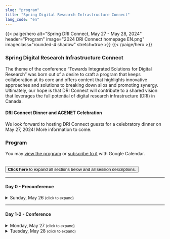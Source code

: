```yaml
---
slug: "program"
title: "Spring Digital Research Infrastructure Connect"
lang_code: "en"
---
```


{{< paige/hero
    alt="Spring DRI Connect, May 27 - May 28, 2024"
    header="Program"
    image="2024 DRI Connect homepage EN.png"
    imageclass="rounded-4 shadow"
    stretch=true >}}
{{< /paige/hero >}}

### Spring Digital Research Infrastructure Connect

The theme of the conference “Towards Integrated Solutions for Digital Research” was born out of a desire to craft a
program that keeps collaboration at its core and offers content that highlights innovative approaches and solutions to
breaking down silos and promoting synergy. Ultimately, our hope is that DRI Connect will contribute to a shared vision
that leverages the full potential of digital research infrastructure (DRI) in Canada.

#### DRI Connect Dinner and ACENET Celebration

We look forward to hosting DRI Connect guests for a celebratory dinner on May 27, 2024! More information to come.

### Program

<div class="d-print-none">
  <p>
    You may <a target="_blank" href="https://calendar.google.com/calendar/u/0/embed?height=600&wkst=2&ctz=America/Halifax&bgcolor=%23d2ad29&mode=AGENDA&showNav=0&showDate=0&showCalendars=0&showTabs=0&showPrint=0&src=Y19iODhiMWY3MDlmYmIxZDQ2ZDEzZDE5NGE4MWI5MTk2MTNiN2JkMGFkZTY1NjMxMGEzZTkxOTJiYTBhNzIzZTAwQGdyb3VwLmNhbGVuZGFyLmdvb2dsZS5jb20&color=%23009688">view the program</a> or <a target="_blank" href="https://calendar.google.com/calendar/u/0/r?cid=c_b88b1f709fbb1d46d13d194a81b919613b7bd0ade656310a3e9192ba0a723e00@group.calendar.google.com">subscribe to it</a> with Google Calendar.
  </p>
  <br />
  <button class="btn btn-link d-print-none ps-0" onclick="expandAll(this)">
    <strong>Click here</strong> to expand all sections below and all session descriptions.
  </button>
</div>

<hr />

#### Day 0 - Preconference

<details>
  <summary class="h5">Sunday, May 26 <small class="text-muted">(click to expand)</small></summary>
  <div class="container">
    <div class="row mt-2">
      <div class="col-2 bg-primary text-white">Time</div>
      <div class="col-2 bg-primary text-white">Location</div>
      <div class="col bg-primary text-white">Description</div>
    </div>
    <div class="row my-3">
      <div class="col-2 text-center text-nowrap">
        6:00 PM
        <span class="d-inline d-lg-none"><br />↓<br /></span>
        <span class="d-none d-lg-inline"> - </span>
        9:30 PM
      </div>
      <div class="col-2 text-center">TBC</div>
      <div class="col">
        <details>
          <summary class="h6">"No Host" Gathering</summary>
          <ul>
            <li>Everyone welcome</li>
            <li>Folks responsible for own food and drink</li>
          </ul>
        </details>
      </div>
    </div>
  </div>
</details>

<hr />

#### Day 1-2 - Conference

<details>
  <summary class="h5">
    Monday, May 27 <small class="text-muted d-print-none">(click to expand)</small>
  </summary>
  <div class="container">
    <div class="row mt-2">
      <div class="col-2 bg-primary text-white">Time</div>
      <div class="col-2 bg-primary text-white">Room</div>
      <div class="col bg-primary text-white">Description<span class="d-print-none"> (<a onclick="expand(this)">click here to expand all</a>)</span></div>
    </div>
    <div class="row my-3">
      <div class="col-2 text-center text-nowrap">8:00 AM<br/>(60 min.)</div>
      <div class="col-2 text-center">TBC</div>
      <div class="col">
        <h6 class="fst-italic">Registration & Breakfast</h6>
      </div>
    </div>
    <div class="row my-3">
      <div class="col-2 text-center text-nowrap">9:00 AM<br />(30 min.)</div>
      <div class="col-2 text-center">TBC</div>
      <div class="col">
        <details>
          <summary class="h6">Welcome Remarks</summary>
          <p>
            George Ross (CEO, Digital Research Alliance of Canada)
          </p>
          <p>
            With a career spanning over 37 years, George Ross has worked across numerous sectors including consulting,
            public service, international development, technology, research and more. George was also instrumental in
            establishing the organizational structure and building what is now the Alliance. Join George as he welcomes
            everyone to DRI Connect 2024 and shares some thoughts on the future of the Alliance.
          </p>
        </details>
      </div>
    </div>
    <div class="row my-3">
      <div class="col-2 text-center text-nowrap">9:30 AM<br />(60 min.)</div>
      <div class="col-2 text-center">TBC</div>
      <div class="col">
        <details>
          <summary class="h6">Updates from Alliance RDM Network of Experts</summary>
          <p>
            Moderator Lee Wilson, Director Research Data Management, Digital Research Alliance of Canada
          </p>
          <p>
            Through a series of lightning talks, the Alliance Network of Experts will present on both current and
            future work. Time will be reserved for questions and open discussion.
          </p>
        </details>
      </div>
    </div>
    <div class="row my-3">
      <div class="col-2 text-center text-nowrap">10:30 AM<br />(30 min.)</div>
      <div class="col-2 text-center"></div>
      <div class="col">
        <h6 class="fst-italic">Break</h6>
      </div>
    </div>
    <div class="row my-3">
      <div class="col-2 text-center text-nowrap">11:00 AM<br />(45 min.)</div>
      <div class="col-2 text-center">TBC</div>
      <div class="col">
        <details>
          <summary class="h6">Proposed Digital Research Infrastructure Operational Organization Model</summary>
          <p>
            Brock Kahanyshyn, VP, Operations and Security, Digital Research Alliance of Canada
          </p>
          <p>
            What’s next? And how do we get there? Join Brock as he outlines the roadmap for DRI operations.
          </p>
        </details>
      </div>
    </div>
    <div class="row my-3" style="background-color: rgba(0,255,127,0.1)">
      <div class="col-2 text-center text-nowrap">11:45 AM<br />(45 min.)</div>
      <div class="col-2 text-center">TBC</div>
      <div class="col">
        <details>
          <summary class="h6">Stream 1: Intro to High Performance Computing (HPC), Clusters, and Scheduling</summary>
          <p>
            John Morton, Director of Technology, SHARCNET<br />
            Nathan Wielenga, Senior Middleware Developer, Digital Research Alliance of Canada<br />
            Kamil Marcinkowski, University of Alberta
          </p>
          <p>
            This brief, interactive overview is intended for techies new to HPC and non-techies confused by all the
            jargon.
          </p>
        </details>
      </div>
    </div>
    <div class="row my-3" style="background-color: rgba(0,127,255,0.1)">
      <div class="col-2 text-center text-nowrap">11:45 AM<br />(45 min.)</div>
      <div class="col-2 text-center">TBC</div>
      <div class="col">
        <details>
          <summary class="h6">Stream 2: Data Management Plans</summary>
          <p>
            James Doiron, Research Data Management Strategies Director, University of Alberta Library Co-chair,
            Alliance Data Management Planning Expert Group (DMPEG)
          </p>
        </details>
      </div>
    </div>
    <div class="row my-3" style="background-color: rgba(255,127,255,0.1)">
      <div class="col-2 text-center text-nowrap">11:45 AM<br />(45 min.)</div>
      <div class="col-2 text-center">TBC</div>
      <div class="col">
        <details>
          <summary class="h6">Stream 3: Seeking Balance within Canada’s Largest Research Cloud Environment</summary>
          <p>
            Jeff Albert, Manager and Architect of ARC Infrastructure, University of Victoria<br />
            Veronica Augustin, Research Project Manager, University of Victoria
          </p>
          <p>
            How does a highly effective ARC team balance the complexities of that environment against the priorities
            of operations and periodic major refreshes? Join Jeff and Veronica to find out more.
          </p>
        </details>
      </div>
    </div>
    <div class="row my-3">
      <div class="col-2 text-center text-nowrap">12:30 PM<br />(60 min.)</div>
      <div class="col-2 text-center"></div>
      <div class="col">
        <h6 class="fst-italic">Lunch</h6>
      </div>
    </div>
    <div class="row my-3">
      <div class="col-2 text-center text-nowrap">1:30 PM<br />(30 min.)</div>
      <div class="col-2 text-center">TBC</div>
      <div class="col">
        <details>
          <summary class="h6">Keynote</summary>
          <p>
            Dr. John Archibald, Archibald Laboratory for Genome Biology at Dalhousie University
          </p>
          <p>
            Molecular biologist Dr. John Archibald is a world leader in the study of how microorganisms interact and
            exchange genes in nature. Dal’s newest Arthur B. McDonald Chair of Research Excellence, has more than 170
            publications that have been cited over 10,000 times, an extraordinary accomplishment for a scholar 20 years
            into his career. He is a Fellow of the American Academy of Microbiology, Director of the Institute for
            Comparative Genomics, and the author of two popular science books published by Oxford University Press.
          </p>
          <p>
            John will share the perspective of a researcher, including the challenges and opportunities at the
            interface of computers and biology.
          </p>
        </details>
      </div>
    </div>
    <div class="row my-3">
      <div class="col-2 text-center text-nowrap">2:00 PM<br />(60 min.)</div>
      <div class="col-2 text-center">TBC</div>
      <div class="col">
        <details>
          <summary class="h6">Updates from ARC National Teams</summary>
          <p>
            Moderator Patrick Mann, Director Operations, Digital Research Alliance of Canada
          </p>
          <p>
            Through a series of lightning talks, National Teams will present on the progress of the last year and plans
            for the year ahead.
          </p>
        </details>
      </div>
    </div>
    <div class="row my-3">
      <div class="col-2 text-center text-nowrap">3:00 PM<br />(30 min.)</div>
      <div class="col-2 text-center"></div>
      <div class="col">
        <h6 class="fst-italic">Break</h6>
      </div>
    </div>
    <div class="row my-3">
      <div class="col-2 text-center text-nowrap">3:30 PM<br />(90 min.)</div>
      <div class="col-2 text-center">TBC</div>
      <div class="col">
        <details>
          <summary class="h6">Collaboration Workshop</summary>
          <p>
            This workshop has been built around our conference theme “Towards Integrated Solutions for Digital
            Research.” We hope to come out of this collaboration session with a better understanding across the pillars
            (RDM, ARC, RS and cybersecurity), and most importantly, innovative approaches that contribute to a shared
            vision that leverages the full potential of DRI in Canada.
          </p>
        </details>
      </div>
    </div>
    <div class="row my-3">
      <div class="col-2 text-center text-nowrap">5:00 PM<br />(60 min.)</div>
      <div class="col-2 text-center"></div>
      <div class="col">
        <h6>No Programming</h6>
      </div>
    </div>
    <div class="row my-3">
      <div class="col-2 text-center text-nowrap">
        6:00 PM
        <span class="d-inline d-lg-none"><br />↓<br /></span>
        <span class="d-none d-lg-inline"> - </span>
        9:30 PM
      </div>
      <div class="col-2 text-center">TBC</div>
      <div class="col">
        <details>
          <summary class="h6">DRI Connect Social & ACENET 20<sup>th</sup> Anniversary</summary>
          <ul>
            <li>Everyone welcome, registration needed</li>
            <li>Food provided</li>
          </ul>
        </details>
      </div>
    </div>
  </div>
</details>

<details>
  <summary class="h5">
    Tuesday, May 28 <small class="text-muted">(click to expand)</small>
  </summary>
  <div class="container">
    <div class="row mt-2">
      <div class="col-2 bg-primary text-white">Time</div>
      <div class="col-2 bg-primary text-white">Room</div>
      <div class="col bg-primary text-white">Description (<a onclick="expand(this)">click here to expand all</a>)</div>
    </div>
    <div class="row my-3">
      <div class="col-2 text-center text-nowrap">8:00 AM<br />(60 min.)</div>
      <div class="col-2 text-center">TBC</div>
      <div class="col">
        <h6 class="fst-italic">Breakfast</h6>
      </div>
    </div>
    <div class="row my-3">
      <div class="col-2 text-center text-nowrap">9:00 AM<br />(15 min.)</div>
      <div class="col-2 text-center">TBC</div>
      <div class="col">
        <details>
          <summary class="h6">Introducing CQORC: Calcul Québec's One Ring Coordinator</summary>
          <p>
            Maxime Boissonneault, Calcul Québec<br />
            Charles Coulombe, Calcul Québec
          </p>
          <p>
            What do you do when faced with the logistical hassle of running lots of training events? Automate! CQORC is
            a collection of tools that automates everything from creating EventBrite and Zoom events, to links to
            surveys and new Slack channels.
          </p>
        </details>
      </div>
    </div>
    <div class="row my-3">
      <div class="col-2 text-center text-nowrap">9:15 AM<br />(15 min.)</div>
      <div class="col-2 text-center">TBC</div>
      <div class="col">
        <details>
          <summary class="h6">The National ARC Training Coordination Council</summary>
          <p>
            Ramses Van zon, Chair, National ARC Training Coordination Council
          </p>
          <p>
            Learn all about the newly formed National ARC Training Coordination Council, including its purpose, goals
            and where we stand nationally in ARC training.
          </p>
        </details>
      </div>
    </div>
    <div class="row my-3">
      <div class="col-2 text-center text-nowrap">9:30 AM<br />(15 min.)</div>
      <div class="col-2 text-center">TBC</div>
      <div class="col">
        <details>
          <summary class="h6">The Search for ACENET’s Training Portal</summary>
          <p>
            Grace Fishbein, ACENET
          </p>
          <p>
            Grace shares the lessons learned from a multi-year search for ACENET’s training portal. From determining
            needs to landing on the project they now have, with some detours along the way.
          </p>
        </details>
      </div>
    </div>
    <div class="row my-3">
      <div class="col-2 text-center text-nowrap">9:45 AM<br />(45 min.)</div>
      <div class="col-2 text-center">TBC</div>
      <div class="col">
        <details>
          <summary class="h6">Panel: Training across DRI</summary>
          <p>
            Moderator Catherine Di Vita, Training Coordinator, Digital Research Alliance of Canada
          </p>
        </details>
      </div>
    </div>
    <div class="row my-3">
      <div class="col-2 text-center text-nowrap">10:30 AM<br />(30 min.)</div>
      <div class="col-2 text-center"></div>
      <div class="col">
        <h6 class="fst-italic">Break</h6>
      </div>
    </div>
    <div style="background-color: rgba(0,255,127,0.1)">
      <div class="row my-3">
        <div class="col-2 text-center text-nowrap">11:00 AM<br />(30 min.)</div>
        <div class="col-2 text-center">TBC</div>
        <div class="col">
          <details>
            <summary class="h6">Stream 1: Six Years Later, is the Castle Still Magic?</summary>
            <p>
              Félix-Antoine Fortin, Director of Software Development, Calcul Québec
            </p>
            <p>
              During TECC 2018, Félix-Antoine presented the idea of using the cloud to create a Slurm cluster with
              Terraform. Join Félix-Antoine as he shares the evolution of Magic Castle over the past 6 years, its current
              state and the road ahead. Everyone will benefit from attending: from people who have no idea what Magic
              Castle is to experts.
            </p>
          </details>
        </div>
      </div>
      <div class="row my-3">
        <div class="col-2 text-center text-nowrap">11:30 AM<br />(15 min.)</div>
        <div class="col-2 text-center">TBC</div>
        <div class="col">
          <details>
            <summary class="h6">Stream 1: Magic Castle Speed: the Canary in the Mine</summary>
            <p>
              Étienne Dubeau, Calcul Québec
            </p>
            <p>
              Like a canary in a coal mine, Magic Castle users have been alerting cloud administrators of potential
              performance issues. A small group of developers came up with a solution — Project Magic Castle Speed —
              designed to detect qualitative performance issues on the community cloud before they get reported by users.
            </p>
          </details>
        </div>
      </div>
      <div class="row my-3">
        <div class="col-2 text-center text-nowrap">11:45 AM<br />(45 min.)</div>
        <div class="col-2 text-center">TBC</div>
        <div class="col">
          <details>
            <summary class="h6">Stream 1: Magic Castle: A Journey into Non-Traditional Use Cases</summary>
            <p>
              Maxime Boissonneault, Calcul Québec
            </p>
            <p>
              Join Maxime as he describes how the Research Support National Team (RSNT) dealt with advanced use cases,
              including how they used Magic Castle to replace a build node with a full-fledged cluster in the cloud (with
              Slurm, MFA and JupyterHub).
            </p>
          </details>
        </div>
      </div>
    </div>
    <div style="background-color: rgba(0,127,255,0.1)">
      <div class="row my-3">
        <div class="col-2 text-center text-nowrap">11:00 AM<br />(45 min.)</div>
        <div class="col-2 text-center">TBC</div>
        <div class="col">
          <details>
            <summary class="h6">Stream 2: Security Operations Data Collection</summary>
            <p>
              Darcy Hodgson, Senior Systems Analyst (Cybersecurity) and Zolboo Erdenebaatar, Cybersecurity Data Analyst
              Digital Research Alliance of Canada
            </p>
            <p>
              Join Darcy and Zolboo as they discuss how we get data from endpoints to the opensearch clusters, and most
              importantly, what we do with the data from there. With a focus on security operations architecture and data
              flows, this talk will also include information about the work being done to find threats using machine
              learning.
            </p>
          </details>
        </div>
      </div>
      <div class="row my-3">
        <div class="col-2 text-center text-nowrap">11:45 AM<br />(45 min.)</div>
        <div class="col-2 text-center">TBC</div>
        <div class="col">
          <details>
            <summary class="h6">Stream 2: Network Observability at 100Gbs</summary>
            <p>
              Ryan McRonald, University of Victoria (Arbutus site)
            </p>
            <p>
              Why monitor network traffic? Why is monitoring difficult at 100 Gbs? How do we capture network data? What do
              we do with all that data? What is next for network observability? Join Ryan for all the answers to these
              questions and more.
            </p>
          </details>
        </div>
      </div>
    </div>
    <div style="background-color: rgba(255,127,255,0.1)">
      <div class="row my-3">
        <div class="col-2 text-center text-nowrap">11:00 AM<br />(15 min.)</div>
        <div class="col-2 text-center">TBC</div>
        <div class="col">
          <details>
            <summary class="h6">Stream 3: Overview of the World Data System</summary>
            <p>
              Reyna Jenkyns, Associate Director, World Data System
            </p>
            <p>
              Join Reyna as she provides a brief overview of World Data System (WDS), data repository certifications and
              attributes. WDS is an affiliate member of the International Science Council and is hosted by Ocean Networks
              Canada at the University of Victoria.
            </p>
          </details>
        </div>
      </div>
      <div class="row my-3">
        <div class="col-2 text-center text-nowrap">11:15 AM<br />(30 min.)</div>
        <div class="col-2 text-center">TBC</div>
        <div class="col">
          <details>
            <summary class="h6">Stream 3: Persistent IDentifiers (PIDs) - What are they and why do they matter?</summary>
            <p>
              John Aspler, Canadian Research Knowledge Network (CRKN)
            </p>
            <p>
              As digital research infrastructure matures in Canada, PIDs have become an increasingly important component.
              Join John as he explains how PIDs can enable software systems to effectively exchange information, making
              them more interoperable. John will also unpack how PIDs hold the promise of significant cost and time
              savings for scholars and institutions, and at the same time, require significant investment and uptake.
            </p>
          </details>
        </div>
      </div>
      <div class="row my-3">
        <div class="col-2 text-center text-nowrap">11:45 AM<br />(45 min.)</div>
        <div class="col-2 text-center">TBC</div>
        <div class="col">
          <details>
            <summary class="h6">Stream 3: At the Intersection of RDM and Generative AI</summary>
            <p>
              Alisa Rod, Research Data Management Specialist, McGill University<br />
              Sandy Hervieux, Head Librarian (Nahum Gelber Law Library), McGill University
            </p>
            <p>
              Can AI tools be used to write Data Management Plans, summarize funder
              requirements, or suggest file naming conventions and folder structures? Join
              Alisa and Sandy as they explore this topic, including how AI tools can be used to
              write conference abstracts, assist with data analysis, create data description
              documentation, and summarize metadata.
            </p>
          </details>
        </div>
      </div>
    </div>
    <div class="row my-3">
      <div class="col-2 text-center text-nowrap">12:30 PM<br />(60 min.)</div>
      <div class="col-2 text-center"></div>
      <div class="col">
        <h6 class="fst-italic">Lunch</h6>
      </div>
    </div>
    <div class="row my-3">
      <div class="col-2 text-center text-nowrap">1:30 PM<br />(30 min.)</div>
      <div class="col-2 text-center">TBC</div>
      <div class="col">
        <details>
          <summary class="h6">Keynote</summary>
          <p>
            Dr. Laurence Perreault Levasseur<br />
            Canada Research Chair in Computational Cosmology and Artificial Intelligence
          </p>
          <p>
            Laurence Perreault Levasseur is an assistant professor at the University of Montréal and an Associate Member
            of Mila, where she conducts research in the development and application of machine learning methods to
            cosmology. She is also a Visiting Scholar at the Flatiron Institute in New York City. Prior to that, she was
            a Flatiron research fellow at the Center for Computational Astrophysics in the Flatiron Institute and a
            KIPAC postdoctoral fellow at Stanford University. Laurence completed her PhD degree at the University of
            Cambridge, where she worked on applications of open effective field theory methods to the formalism of
            inflation. She received her B.Sc. and M.Sc. degrees from McGill University.
          </p>
        </details>
      </div>
    </div>
    <div style="background-color: rgba(0,255,127,0.1)">
      <div class="row my-3">
        <div class="col-2 text-center text-nowrap">2:00 PM<br />(15 min.)</div>
        <div class="col-2 text-center">TBC</div>
        <div class="col">
          <details>
            <summary class="h6">Stream 1: Horizon EU Funds</summary>
            <p>Speaker TBC</p>
            <p>
              Horizon EU funds are now available to Canadians. What does this mean for data infrastructures to support
              funding requirements for awardees, and what types of funds are there for us to receive funds for our work?
            </p>
          </details>
        </div>
      </div>
      <div class="row my-3">
        <div class="col-2 text-center text-nowrap">2:15 PM<br />(45 min.)</div>
        <div class="col-2 text-center">TBC</div>
        <div class="col">
          <details>
            <summary class="h6">Stream 1: Documentation Best Practices</summary>
            <p>Kaitlin Newson and Meghan Landry, ACENET</p>
            <p>
              Join Kaitlin and Meghan as they cover best practices, writing for novice and non-technical users,
              formatting, and accessibility. They’ll draw from Alliance docs examples and provide a session with general
              appeal to anyone interested in improving their technical writing skills: in Alliance docs, RDM platforms,
              software, & cybersecurity.
            </p>
          </details>
        </div>
      </div>
    </div>
    <div style="background-color: rgba(0,127,255,0.1)">
      <div class="row my-3">
        <div class="col-2 text-center text-nowrap">2:00 PM<br />(15 min.)</div>
        <div class="col-2 text-center">TBC</div>
        <div class="col">
          <details>
            <summary class="h6">Stream 2: Update on the UseGalaxy Canada Project</summary>
            <p>Carol Gauthier, Université de Sherbrooke</p>
            <p>
              Join Carol for a brief update on UseGalaxy Canada (usegalaxy.ca): the platform, its status and usage, and
              the roadmap ahead.
            </p>
          </details>
        </div>
      </div>
      <div class="row my-3">
        <div class="col-2 text-center text-nowrap">2:15 PM<br />(30 min.)</div>
        <div class="col-2 text-center">TBC</div>
        <div class="col">
          <details>
            <summary class="h6">Stream 2: Hitchhiker’s Guide to Research Software</summary>
            <p>Félix-Antoine Fortin, Director of Software Development, Calcul Québec</p>
            <p>
              Come explore the universe of research software with Félix-Antoine! You’ll learn about the range of people
              building software (from researchers building their own data analytics pipelines to software engineers
              building main systems), discover best practices in the community, and realize that yes indeed, the answer to
              everything is 42.
            </p>
          </details>
        </div>
      </div>
      <div class="row my-3">
        <div class="col-2 text-center text-nowrap">2:45 PM<br />(15 min.)</div>
        <div class="col-2 text-center">TBC</div>
        <div class="col">
          <details>
            <summary class="h6">Stream 2: All for One, and One for All</summary>
            <p>Lucas Nogueira, AI & Machine Learning Analyst, Calcul Québec and McGill University</p>
            <p>
              In this short, engaging talk Lucas describes how Calcul Québec provides additional self-serve options,
              education on efficient coding, and cluster-specific documentation for users of their cloud compute services
              for AI modelling. The result? Everyone’s use and management of the services improves.
            </p>
          </details>
        </div>
      </div>
    </div>
    <div style="background-color: rgba(255,127,255,0.1)">
      <div class="row my-3">
        <div class="col-2 text-center text-nowrap">2:00 PM<br />(30 min.)</div>
        <div class="col-2 text-center">TBC</div>
        <div class="col">
          <details>
            <summary class="h6">Stream 3: Session TBC</summary>
            Details TBC
          </details>
        </div>
      </div>
      <div class="row my-3">
        <div class="col-2 text-center text-nowrap">2:30 PM<br />(30 min.)</div>
        <div class="col-2 text-center">TBC</div>
        <div class="col">
          <details>
            <summary class="h6">Stream 3: Transition from OpenPBS to Slurm … Comparison of the Schedulers</summary>
            <p>
              Roman Baranowski, University of British Columbia
            </p>
            <p>
              Join Roman as he details the process of transitioning from OpenPBS to Slurm and offers a comparative view of
              the two schedulers.
            </p>
          </details>
        </div>
      </div>
    </div>
    <div class="row my-3">
      <div class="col-2 text-center text-nowrap">3:00 PM<br />(30 min.)</div>
      <div class="col-2 text-center"></div>
      <div class="col">
        <h6 class="fst-italic">Break</h6>
      </div>
    </div>
    <div class="row my-3">
      <div class="col-2 text-center text-nowrap">3:30 PM<br />(30 min.)</div>
      <div class="col-2 text-center">TBC</div>
      <div class="col">
        <details>
          <summary class="h6">Future Vision of DRI</summary>
          <p>
            Felipe Pérez-Jvostov, Senior Analyst (Community Engagement & Planning) Digital Research Alliance of Canada
          </p>
        </details>
      </div>
    </div>
    <div class="row my-3">
      <div class="col-2 text-center text-nowrap">4:00 PM<br />(30 min.)</div>
      <div class="col-2 text-center">TBC</div>
      <div class="col">
        <details>
          <summary class="h6">Approaches to Sensitive Data across the DRI Landscape</summary>
          <p>
            Victoria Smith, Data Governance & Ethics Lead, Digital Research Alliance of Canada
          </p>
        </details>
      </div>
    </div>
    <div class="row my-3">
      <div class="col-2 text-center text-nowrap">4:30 PM<br />(30 min.)</div>
      <div class="col-2 text-center">TBC</div>
      <div class="col">
        <details>
          <summary class="h6">Closing Remarks</summary>
          <p>
            Mark Leggott, Director National & International Relations, Digital Research Alliance of Canada
          </p>
          <p>
            Mark has over 30 years of experience in the higher education sector, as well as experience in the private
            and non-profit sectors. He has long been involved in a range of international initiatives, including those
            promoting the adoption of open science and open source as a way to stimulate discovery and innovation.
          </p>
          <p>
            Prior to assuming his position at the Alliance, Mark was Executive Director of Research Data Canada, a role
            which facilitated the adoption of best practices by stakeholders in Canada’s research data management
            community, and provided an intersection with the international RDM community. He was also previously the
            Manager of CANARIE’s RDM Program, University Librarian at the University of PEI, and President of Discovery
            Garden Inc.
          </p>
        </details>
      </div>
    </div>
    <div class="row my-3">
      <div class="col-2 text-center text-nowrap">5:00 PM</div>
      <div class="col-2 text-center"></div>
      <div class="col">
        <h6 class="fst-italic">Event Ends</h6>
      </div>
    </div>
  </div>
</details>

<script>
  function expandAll(text_button) {
    let all_details = document.getElementsByTagName("details");
    for (let details of all_details) {
      details.setAttribute("open", "")
    }
    text_button.onclick = function() { collapseAll(text_button); }
  }
  function collapseAll(text_button) {
    let all_details = document.getElementsByTagName("details");
    for (let details of all_details) {
      details.removeAttribute("open")
    }
    text_button.onclick = function() { expandAll(text_button); }
  }
  function expand(header) {
    let all_details = header.parentNode.parentNode.parentNode.getElementsByTagName("details")
    for (let details of all_details) {
      details.setAttribute("open", "")
    }
    header.text = "click here to close all";
    header.onclick = function() { collapse(header); }
  }
  function collapse(header) {
    let all_details = header.parentNode.parentNode.parentNode.getElementsByTagName("details")
    for (let details of all_details) {
      details.removeAttribute("open")
    }
    header.text = "click here to expand all";
    header.onclick = function() { expand(header); }
  }
</script>